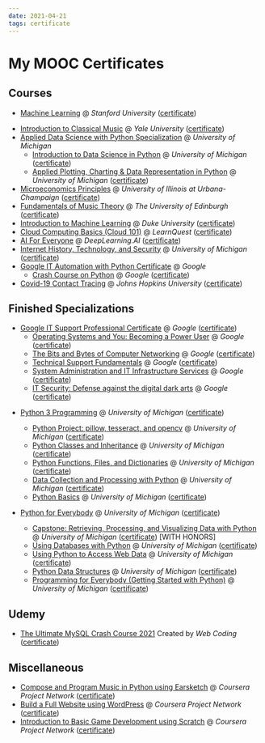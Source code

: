 ```yaml
---
date: 2021-04-21
tags: certificate
---
```


# My MOOC Certificates

## Courses
* [Machine Learning](https://www.coursera.org/learn/machine-learning) @ *Stanford University* ([certificate](https://coursera.org/share/39de6ba3aea075f324c531d0a1ae469a))
- [Introduction to Classical Music](https://www.coursera.org/learn/introclassicalmusic) @ *Yale University* ([certificate](https://coursera.org/share/a1b37bb0fb2f07100a5d3c97f4a04835))
- [Applied Data Science with Python Specialization](https://www.coursera.org/specializations/data-science-python) @ *University of Michigan*
  - [Introduction to Data Science in Python](https://www.coursera.org/learn/python-data-analysis) @ *University of Michigan* ([certificate](https://coursera.org/share/9936a845ef182117b2a94c1792386890))
  - [Applied Plotting, Charting & Data Representation in Python](https://www.coursera.org/learn/python-plotting) @ *University of Michigan* ([certificate](https://coursera.org/share/87d3b9318b7dfbfb2a9b97b4db688afa))
- [Microeconomics Principles](https://www.coursera.org/learn/microeconomics) @ *University of Illinois at Urbana-Champaign* ([certificate](https://coursera.org/share/33e600bebdcef627c679373d89b2d891))
- [Fundamentals of Music Theory](https://www.coursera.org/learn/edinburgh-music-theory) @ *The University of Edinburgh* ([certificate](https://coursera.org/share/10830dfb19e41c4325073bcfbc984ea3))
- [Introduction to Machine Learning](https://www.coursera.org/learn/machine-learning-duke) @ *Duke University* ([certificate](https://coursera.org/share/6e2ce84af1b86ca5c182b42f18b2e911))
- [Cloud Computing Basics (Cloud 101)](https://www.coursera.org/learn/cloud-computing-basics) @ *LearnQuest* ([certificate](https://coursera.org/share/208ee6d635109b02f0c97a40c53adcc7))
- [AI For Everyone](https://www.coursera.org/learn/ai-for-everyone) @ *DeepLearning.AI* ([certificate](https://coursera.org/share/311d12263824e14fdcba60e1edf13af5))
- [Internet History, Technology, and Security](https://www.coursera.org/learn/internet-history) @ *University of Michigan* ([certificate](https://coursera.org/share/e8e146c8a148f3e1e04063defe3f8a8c))
- [Google IT Automation with Python Certificate](https://www.coursera.org/professional-certificates/google-it-automation) @ *Google*
  - [Crash Course on Python](https://www.coursera.org/learn/python-crash-course) @ *Google* ([certificate](https://coursera.org/share/b75d9105177c579009c79e8d292579c2))
- [Covid-19 Contact Tracing](https://www.coursera.org/learn/covid-19-contact-tracing) @ *Johns Hopkins University* ([certificate](https://coursera.org/share/b74f3c330fe72a5acab6dfb80ed946ae))
## Finished Specializations
- [Google IT Support Professional Certificate](https://www.coursera.org/professional-certificates/google-it-support) @ *Google* ([certificate](https://coursera.org/share/790aba9a1e6420cccf2caf9feeea3b98))
  - [Operating Systems and You: Becoming a Power User](https://www.coursera.org/learn/os-power-user) @ *Google* ([certificate](https://coursera.org/share/9412f941d6b46b368977ce01d7c430e2))
  - [The Bits and Bytes of Computer Networking](https://www.coursera.org/learn/computer-networking) @ *Google* ([certificate](https://coursera.org/share/157bf932dbd7971354f37d8280d831ab))
  - [Technical Support Fundamentals](https://www.coursera.org/learn/technical-support-fundamentals) @ *Google* ([certificate](https://coursera.org/share/04e5e347e6008bfc53532cb73daefb89))
  - [System Administration and IT Infrastructure Services](https://www.coursera.org/learn/system-administration-it-infrastructure-services) @ *Google* ([certificate](https://coursera.org/share/d7daffcadad3e3b05444c9ceed487e8c))
  - [IT Security: Defense against the digital dark arts](https://www.coursera.org/learn/it-security) @ *Google* ([certificate](https://coursera.org/share/80051b999738e6f9596dcf847c7b51ea))

* [Python 3 Programming](https://www.coursera.org/specializations/python-3-programming) @ *University of Michigan* ([certificate](https://coursera.org/share/f95d2f2f54e3e916bd73fb30840b4431))
  * [Python Project: pillow, tesseract, and opencv](https://www.coursera.org/learn/python-project) @ *University of Michigan* ([certificate](https://coursera.org/share/d1ad76b6e48b477a5e707e714c193c92))
  * [Python Classes and Inheritance](https://www.coursera.org/learn/python-classes-inheritance) @ *University of Michigan* ([certificate](https://coursera.org/share/5fa90e2fe2d29542d2ed529d88183fc7))
  * [Python Functions, Files, and Dictionaries](https://www.coursera.org/learn/python-functions-files-dictionaries) @ *University of Michigan* ([certificate](https://coursera.org/share/651555f45938a8de4ada484ec17f277b))
  * [Data Collection and Processing with Python](https://www.coursera.org/learn/data-collection-processing-python) @ *University of Michigan* ([certificate](https://coursera.org/share/84949e31c16dc3f606abd7556f50c342))
  * [Python Basics](https://www.coursera.org/learn/python-basics) @ *University of Michigan* ([certificate](https://coursera.org/share/a5840781e0631b41999f46eebe7b9060))
  
* [Python for Everybody](https://www.coursera.org/specializations/python) @ *University of Michigan* ([certificate](https://coursera.org/share/cb1b054cc8f0e87b3f263ebe16ce4d88))
  * [Capstone: Retrieving, Processing, and Visualizing Data with Python](https://www.coursera.org/learn/python-data-visualization) @ *University of Michigan* ([certificate](https://coursera.org/share/f17044483a75bdbdc880c03f642eca89)) [WITH HONORS]
  * [Using Databases with Python](https://www.coursera.org/learn/python-databases) @ *University of Michigan* ([certificate](https://coursera.org/share/4f618959c42581ae50bea5c16e04b657))
  * [Using Python to Access Web Data](https://www.coursera.org/learn/python-network-data) @ *University of Michigan* ([certificate](https://coursera.org/share/a617d43d00c5f6cbe9b36b5e0983bf8e))
  * [Python Data Structures](https://www.coursera.org/learn/python-data) @ *University of Michigan* ([certificate](https://coursera.org/share/3fc86d75e5cb7c9f2bf1ea08912331ec))
  * [Programming for Everybody (Getting Started with Python)](https://www.coursera.org/learn/python) @ *University of Michigan* ([certificate](https://coursera.org/share/60113d1e702b84b4141b2b96ab2af3c9))

## Udemy
  * [The Ultimate MySQL Crash Course 2021](https://www.udemy.com/course/the-ultimate-mysql-crash-course-2021/) Created by *Web Coding* ([certificate](https://www.udemy.com/certificate/UC-1896c5cd-52ee-4e7f-9311-4b85f2af2ba6/))

## Miscellaneous

* [Compose and Program Music in Python using Earsketch](https://www.coursera.org/projects/compose-program-music-in-python-using-earsketch) @ *Coursera Project Network* ([certificate](https://coursera.org/share/858ee2015c639f0efaa9b786777632db))
* [Build a Full Website using WordPress](https://www.coursera.org/projects/build-a-full-website-using-wordpress) @ *Coursera Project Network* ([certificate](https://coursera.org/share/ce8da045072e6a2432fdc5751c1ce536))
* [Introduction to Basic Game Development using Scratch](https://www.coursera.org/projects/introduction-to-basic-game-development-using-scratch) @ *Coursera Project Network* ([certificate](https://coursera.org/share/02b66974cf5e92ba1f632a19105fed73))



